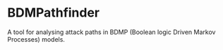 # BDMPathfinder
A tool for analysing attack paths in BDMP (Boolean logic Driven Markov Processes) models.
